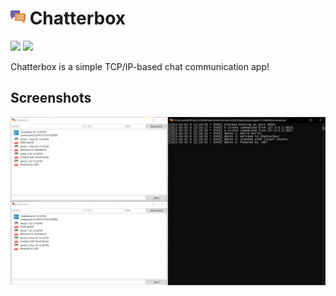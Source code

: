 # <img src="./.github/icon.png" width="24"/> Chatterbox

[![](https://img.shields.io/badge/Powered%20By-.NET-blue?logo=microsoft&style=flat-square)](https://dotnet.microsoft.com)
[![](https://img.shields.io/badge/Made%20With-Visual%20Studio-blue?logo=visual-studio&style=flat-square)](https://visualstudio.microsoft.com)

Chatterbox is a simple TCP/IP-based chat communication app!

## Screenshots

![](./.github/screenshots/0.png)
